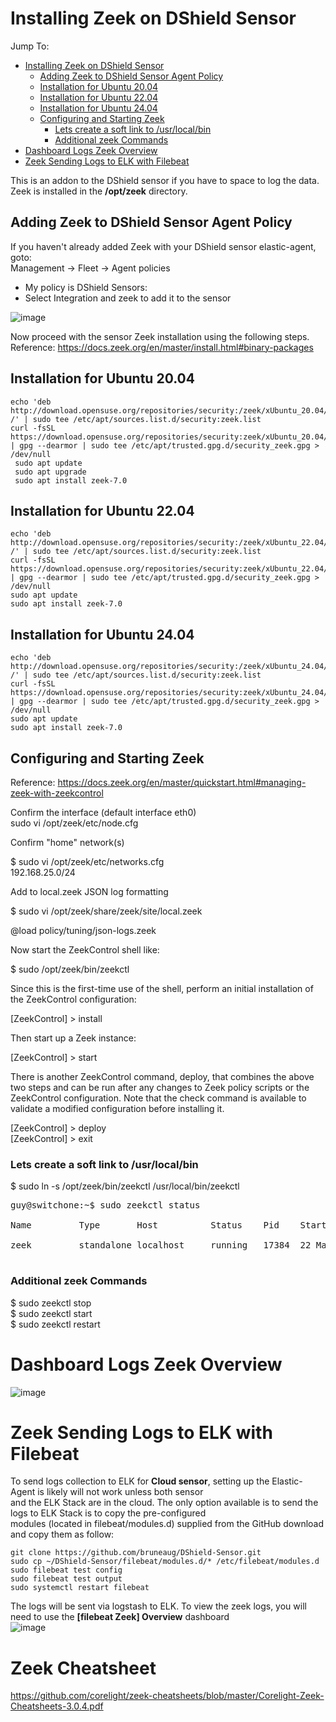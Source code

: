 # Installing Zeek on DShield Sensor
Jump To:
- [Installing Zeek on DShield Sensor](#Installing-Zeek-on-DShield-Sensor)
  - [Adding Zeek to DShield Sensor Agent Policy](#Adding-Zeek-to-DShield-Sensor-Agent-Policy)
  - [Installation for Ubuntu 20.04](#Installation-for-Ubuntu-20.04)
  - [Installation for Ubuntu 22.04](#Installation-for-Ubuntu-22.04)
  - [Installation for Ubuntu 24.04](#Installation-for-Ubuntu-24.04)
  - [Configuring and Starting Zeek](#Configuring-and-Starting-Zeek)
    - [Lets create a soft link to /usr/local/bin](#Lets-create-a-soft-link-to-/usr/local/bin)
    - [Additional zeek Commands](#Additional-zeek-Commands)
- [Dashboard Logs Zeek Overview](#Dashboard-Logs-Zeek-Overview)
- [Zeek Sending Logs to ELK with Filebeat](#Zeek-Sending-Logs-to-ELK-with-Filebeat)

This is an addon to the DShield sensor if you have to space to log the data. Zeek is installed in the **/opt/zeek** directory.<br>

## Adding Zeek to DShield Sensor Agent Policy

If you haven't already added Zeek with your DShield sensor elastic-agent, goto:<br>
Management -> Fleet -> Agent policies<br>

* My policy is DShield Sensors:<br>
* Select Integration and zeek to add it to the sensor<br>

![image](https://github.com/bruneaug/DShield-SIEM/assets/48228401/34c22e6c-ea2b-4e50-8b4c-fde0745dc9ed)

Now proceed with the sensor Zeek installation using the following steps.<br>
Reference: https://docs.zeek.org/en/master/install.html#binary-packages
## Installation for Ubuntu 20.04
````
echo 'deb http://download.opensuse.org/repositories/security:/zeek/xUbuntu_20.04/ /' | sudo tee /etc/apt/sources.list.d/security:zeek.list
curl -fsSL https://download.opensuse.org/repositories/security:zeek/xUbuntu_20.04/Release.key | gpg --dearmor | sudo tee /etc/apt/trusted.gpg.d/security_zeek.gpg > /dev/null
 sudo apt update
 sudo apt upgrade
 sudo apt install zeek-7.0
````
## Installation for Ubuntu 22.04
````
echo 'deb http://download.opensuse.org/repositories/security:/zeek/xUbuntu_22.04/ /' | sudo tee /etc/apt/sources.list.d/security:zeek.list
curl -fsSL https://download.opensuse.org/repositories/security:zeek/xUbuntu_22.04/Release.key | gpg --dearmor | sudo tee /etc/apt/trusted.gpg.d/security_zeek.gpg > /dev/null
sudo apt update
sudo apt install zeek-7.0
````
## Installation for Ubuntu 24.04
````
echo 'deb http://download.opensuse.org/repositories/security:/zeek/xUbuntu_24.04/ /' | sudo tee /etc/apt/sources.list.d/security:zeek.list
curl -fsSL https://download.opensuse.org/repositories/security:zeek/xUbuntu_24.04/Release.key | gpg --dearmor | sudo tee /etc/apt/trusted.gpg.d/security_zeek.gpg > /dev/null
sudo apt update
sudo apt install zeek-7.0
````

## Configuring and Starting Zeek

Reference: https://docs.zeek.org/en/master/quickstart.html#managing-zeek-with-zeekcontrol

Confirm the interface (default interface eth0)<br>
sudo vi /opt/zeek/etc/node.cfg<br>

Confirm "home" network(s)<br>

$ sudo vi /opt/zeek/etc/networks.cfg<br>
192.168.25.0/24<br>

Add to local.zeek JSON log formatting<br>

$ sudo vi /opt/zeek/share/zeek/site/local.zeek<br>

@load policy/tuning/json-logs.zeek<br>

 Now start the ZeekControl shell like:<br>

$ sudo /opt/zeek/bin/zeekctl<br>

Since this is the first-time use of the shell, perform an initial installation of the ZeekControl configuration:<br>

[ZeekControl] > install<br>

Then start up a Zeek instance:<br>

[ZeekControl] > start<br>

There is another ZeekControl command, deploy, that combines the above two steps and can be run after any changes to Zeek policy scripts or the ZeekControl configuration. Note that the check command is available to validate a modified configuration before installing it.<br>

[ZeekControl] > deploy<br>
[ZeekControl] > exit<br>

### Lets create a soft link to /usr/local/bin

$ sudo ln -s /opt/zeek/bin/zeekctl /usr/local/bin/zeekctl<br>
<pre>
guy@switchone:~$ sudo zeekctl status<br>
Name         Type       Host          Status    Pid    Started<br>
zeek         standalone localhost     running   17384  22 Mar 16:44:04<br>
</pre>

### Additional zeek Commands

$ sudo zeekctl stop<br>
$ sudo zeekctl start<br>
$ sudo zeekctl restart<br>

# Dashboard Logs Zeek Overview

![image](https://github.com/bruneaug/DShield-SIEM/assets/48228401/0aac6ec0-43cd-48ae-be56-991c215613ef)

# Zeek Sending Logs to ELK with Filebeat
To send logs collection to ELK for **Cloud sensor**, setting up the Elastic-Agent is likely will not work unless both sensor<br>
and the ELK Stack are in the cloud. The only option available is to send the logs to ELK Stack is to copy the pre-configured<br>
modules (located in filebeat/modules.d) supplied from the GitHub download and copy them as follow:<br>
````
git clone https://github.com/bruneaug/DShield-Sensor.git
sudo cp ~/DShield-Sensor/filebeat/modules.d/* /etc/filebeat/modules.d
sudo filebeat test config
sudo filebeat test output
sudo systemctl restart filebeat
````
The logs will be sent via logstash to ELK. To view the zeek logs, you will need to use the **[filebeat Zeek] Overview** dashboard<br>
![image](https://github.com/user-attachments/assets/63bacb42-f101-4224-80de-15c051db0c9d)

# Zeek Cheatsheet

https://github.com/corelight/zeek-cheatsheets/blob/master/Corelight-Zeek-Cheatsheets-3.0.4.pdf
